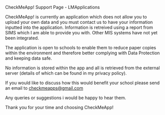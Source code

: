 CheckMeApp! Support Page - LMApplications

CheckMeApp! is currently an application which does not allow you to upload your own data and you must contact us to have your information inputted into the application. Information is retreived using a report from SIMS which I am able to provide you with. Other MIS systems have not yet been integrated.

The application is open to schools to enable them to reduce paper copies within the environment and therefore better complying with Data Protection and keeping data safe. 

No information is stored within the app and all is retrieved from the external server (details of which can be found in my privacy policy). 

If you would like to discuss how this would benefit your school please send an email to checkmeapps@gmail.com

Any queries or suggestions i would be happy to hear them. 

Thank you for your time and choosing CheckMeApp! 
